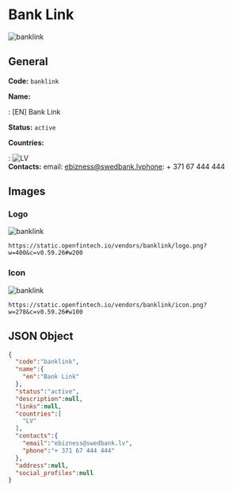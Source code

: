 
# Bank Link 
![banklink](https://static.openfintech.io/vendors/banklink/logo.png?w=400&c=v0.59.26#w200)  

## General 
 
**Code:** `banklink` 
 
**Name:** 
 
:	[EN] Bank Link 
 
**Status:** `active` 
 
 
**Countries:** 
 
:	![LV](https://cdnjs.cloudflare.com/ajax/libs/flag-icon-css/3.3.0/flags/4x3/lv.svg#w24)  
**Contacts:** 
email: ebizness@swedbank.lvphone: + 371 67 444 444
## Images 

### Logo 
 
![banklink](https://static.openfintech.io/vendors/banklink/logo.png?w=400&c=v0.59.26#w200)  

```
https://static.openfintech.io/vendors/banklink/logo.png?w=400&c=v0.59.26#w200
```  

### Icon 
 
![banklink](https://static.openfintech.io/vendors/banklink/icon.png?w=278&c=v0.59.26#w100)  

```
https://static.openfintech.io/vendors/banklink/icon.png?w=278&c=v0.59.26#w100
```  

## JSON Object 

```json
{
  "code":"banklink",
  "name":{
    "en":"Bank Link"
  },
  "status":"active",
  "description":null,
  "links":null,
  "countries":[
    "LV"
  ],
  "contacts":{
    "email":"ebizness@swedbank.lv",
    "phone":"+ 371 67 444 444"
  },
  "address":null,
  "social_profiles":null
}
```  
